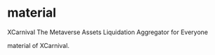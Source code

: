 # material
XCarnival 
The Metaverse Assets Liquidation Aggregator for Everyone

material of XCarnival.
